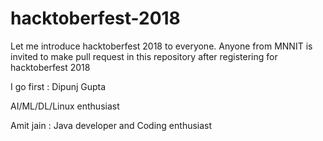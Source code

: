 # hacktoberfest-2018

Let me introduce hacktoberfest 2018 to everyone. Anyone from MNNIT is invited to make pull request in this repository after registering for hacktoberfest 2018 

I go first :
Dipunj Gupta

AI/ML/DL/Linux enthusiast

Amit jain : Java developer and Coding enthusiast
